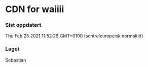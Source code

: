 
# CDN for waiiii

### Sist oppdatert 
Thu Feb 25 2021 11:52:26 GMT+0100 (sentraleuropeisk normaltid)
### Laget 
Sebastian
